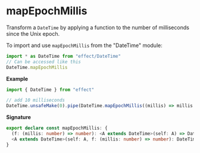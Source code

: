 # mapEpochMillis

Transform a `DateTime` by applying a function to the number of milliseconds
since the Unix epoch.

To import and use `mapEpochMillis` from the "DateTime" module:

```ts
import * as DateTime from "effect/DateTime"
// Can be accessed like this
DateTime.mapEpochMillis
```

**Example**

```ts
import { DateTime } from "effect"

// add 10 milliseconds
DateTime.unsafeMake(0).pipe(DateTime.mapEpochMillis((millis) => millis + 10))
```

**Signature**

```ts
export declare const mapEpochMillis: {
  (f: (millis: number) => number): <A extends DateTime>(self: A) => DateTime.PreserveZone<A>
  <A extends DateTime>(self: A, f: (millis: number) => number): DateTime.PreserveZone<A>
}
```
